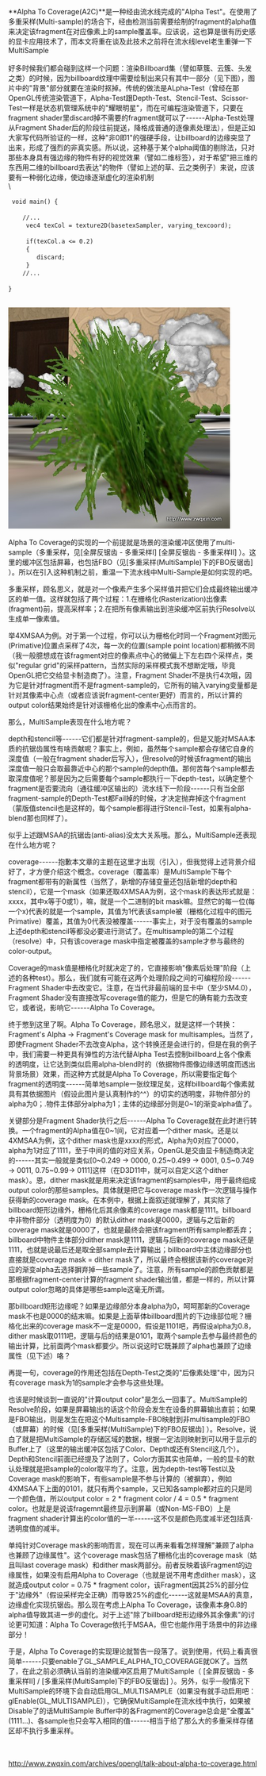 **Alpha To Coverage(A2C)**是一种经由流水线完成的"Alpha
Test"。在使用了多重采样(Multi-sample)的场合下，经由检测当前需要绘制的fragment的alpha值来决定该fragment在对应像素上的sample覆盖率。应该说，这也算是很有历史感的显卡应用技术了，而本文将重在谈及此技术之前将在流水线level老生重弹一下MultiSample\
\
好多时候我们都会碰到这样一个问题：渲染Billboard集（譬如草簇、云簇、头发之类）的时候，因为billboard纹理中需要绘制出来只有其中一部分（见下图），图片中的"背景"部分就要在渲染时抠掉。传统的做法是ALpha-Test（曾经在那OpenGL传统渲染管道下，Alpha-Test跟Depth-Test、Stencil-Test、Scissor-Test一样是状态机管理系统中的"耀眼明星"，而在可编程渲染管道下，只要在fragment
shader里discard掉不需要的fragment就可以了------Alpha-Test处理从Fragment
Shader后的阶段往前提送，降格成普通的逐像素处理法），但是正如大家写代码所验证的一样，这种"非0即1"的强硬手段，让billboard的边缘突显了出来，形成了强烈的非真实感。所以说，这种基于某个alpha阈值的剔除法，只对那些本身具有强边缘的物件有好的视觉效果（譬如二维标签），对于希望"把三维的东西用二维的billboard去表达"的物件（譬如上述的草、云之类例子）来说，应该要有一种弱化边缘，使边缘逐渐虚化的渲染机制\
\

```
 void main() {

    //...  
     vec4 texCol = texture2D(basetexSampler, varying_texcoord);  

     if(texCol.a <= 0.2)  
     {  
        discard;  
     }  
    //...  

}


```


![](../../media/graphic/alpha_to_coverage.png)

Alpha To
Coverage的实现的一个前提就是场景的渲染缓冲区使用了multi-sample（多重采样，见\[全屏反锯齿 -
多重采样Ⅰ\] \[全屏反锯齿 - 多重采样Ⅱ\]
）。这里的缓冲区包括屏幕，也包括FBO（见\[多重采样(MultiSample)下的FBO反锯齿\]
）。所以在引入这种机制之前，重温一下流水线中Multi-Sample是如何实现的吧。

多重采样，顾名思义，就是对一个像素产生多个采样值并把它们合成最终输出缓冲区的单一值。这样就包括了两个过程：1.在栅格化(Rasterization)出像素(fragment)前，提高采样率；2.在把所有像素输出到渲染缓冲区前执行Resolve以生成单一像素值。

举4XMSAA为例。对于第一个过程，你可以认为栅格化时同一个Fragment对图元(Primative)位置点采样了4次，每一次的位置(sample
point
location)都稍微不同（我一般臆想成在该fragment对应的像素点中心的微偏上下左右四个采样点，类似"regular
grid"的采样pattern，当然实际的采样模式我不想断定哦，毕竟OpenGL把它交给显卡制造商了）。注意，Fragment
Shader不是执行4次哦，因为它是针对fragment而不是fragment-sample的，它所有的输入varying变量都是针对其像素中心点（或者应该说fragment-center更好）而言的，所以计算的output
color结果始终是针对该栅格化出的像素中心点而言的。

那么，MultiSample表现在什么地方呢？

depth和stencil等------它们都是针对fragment-sample的，但是又能对MSAA本质的抗锯齿属性有啥贡献呢？事实上，例如，虽然每个sample都会存储它自身的深度值（一般在fragment
shader后写入），但resolve的时候该fragment的输出深度值一般只会取最靠近中心的那个sample的depth值。那何苦每个sample都去取深度值呢？那是因为之后需要每个sample都执行一下depth-test，以确定整个fragment是否要流向（通往缓冲区输出的）流水线下一阶段------只有当全部fragment-sample的Depth-Test都Fail掉的时候，才决定抛弃掉这个fragment（蒙版值stencil也是这样的，每个sample都得进行Stencil-Test，如果有alpha-blend那也同样了）。

似乎上述跟MSAA的抗锯齿(anti-alias)没太大关系哦。那么，MultiSample还表现在什么地方呢？

coverage------抱歉本文章的主题在这里才出现（引入），但我觉得上述背景介绍好了，才方便介绍这个概念。coverage（覆盖率）是MultiSample下每个fragment都带有的新属性（当然了，新增的存储变量还包括新增的depth和stencil），它是一个mask（如果还取4XMSAA为例，这个mask的表达形式就是：xxxx，其中x等于0或1），嘛，就是一个二进制的bit
mask嘛。显然它的每一位(每一个x)代表的就是一个sample，其值为1代表该sample被（栅格化过程中的图元Primative）覆盖，其值为0代表没被覆盖------事实上，对于没有覆盖的sample上述depth和stencil等都没必要进行测试了。在multisample的第二个过程（resolve）中，只有该coverage
mask中指定被覆盖的sample才参与最终的color-output。

Coverage的mask值是栅格化时就决定了的，它直接影响\"像素后处理\"阶段（上述的各种test）。那么，我们就有可能在这两个处理阶段之间的可编程阶段------Fragment
Shader中去改变它。注意，在当代非最前端的显卡中（至少SM4.0），Fragment
Shader没有直接改写coverage值的能力，但是它的确有能力去改变它，或者说，影响它------Alpha
To Coverage。

终于憋到这里了啊。Alpha To
Coverage，顾名思义，就是这样一个转换：Fragment\'s Alpha -\> Fragment\'s
Coverage mask for multisamples。当然了，即使Fragment
Shader不去改变Alpha，这个转换还是会进行的，但是在我的例子中，我们需要一种更具有弹性的方法代替Alpha
Test去控制billboard上各个像素的透明度，让它达到类似启用alpha-blend时的（依据物件图像边缘透明度而透出背景场景）效果，而这种方式就是Alpha
To
Coverage，所以需要指定每个fragment的透明度------简单地sample一张纹理足矣，这样billboard每个像素就具有其依据图片（假设此图片是认真制作的\^\^）的切实的透明度，非物件部分的alpha为0；.物件主体部分alpha为1；主体的边缘部分则是0\~1的渐变alpha值了。

关键部分是Fragment Shader执行之后------Alpha To
Coverage就在此时进行转换。一个fragment的Alpha值在0\~1间，它对应着一个dither
mask。还是以4XMSAA为例，这个dither
mask也是xxxx的形式，Alpha为0对应了0000，alpha为1对应了1111，至于中间的值的对应关系，OpenGL是交由显卡制造商决定的------其实一般就是类似\[0\~0.249
-\> 0000, 0.25\~0.499 -\> 0001, 0.5\~0.749 -\> 0011, 0.75\~0.99-\>
0111\]这样（在D3D11中，就可以自定义这个dither mask）。恩，dither
mask就是用来决定该fragment的samples中，用于最终组成output
color的那些samples。具体就是把它与coverage
mask作一次逻辑与操作获得新的coverage
mask。在本例中，根据上面叙述就理解了，其实除了billboard矩形边缘外，栅格化后其余像素的coverage
mask都是1111。billboard中非物件部分（透明度为0）的默认dither
mask是0000，逻辑与之后新的coverage
mask就是0000了，也就是最终会把该fragment所有sample都丢弃；billboard中物件主体部分dither
mask是1111，逻辑与后新的coverage
mask还是1111，也就是说最后还是取全部sample去计算输出；billboard中主体边缘部分也直接就是coverage
mask = dither
mask了，所以最终会根据该新的coverage对应的渐变alpha去选择摒弃掉一些sample了。注意，所有sample的颜色贡献都是那根据fragment-center计算的fragment
shader输出值，都是一样的，所以计算output
color忽略的具体是哪些sample这毫无所谓。

那billboard矩形边缘呢？如果是边缘部分本身alpha为0，呵呵那新的Coverage
mask不也是0000的结末嘛。如果是上面草体billboard图片的下边缘部位呢？栅格化出来的coverage
mask不一定是0000，假设是1101吧，再假设alpha为0.8，dither
mask取0111吧，逻辑与后的结果是0101，取两个sample去参与最终颜色的输出计算，比前面两个mask都要少。所以说这时它既兼顾了alpha也兼顾了边缘属性（见下述）咯？

再提一句，coverage的作用还包括在Depth-Test之类的"后像素处理"中，因为只有coverage
mask为1的sample才会参与这些处理。

也该是时候谈到一直说的"计算output
color"是怎么一回事了。MultiSample的Resolve阶段，如果是屏幕输出的话这个阶段会发生在设备的屏幕输出直前；如果是FBO输出，则是发生在把这个Multisample-FBO映射到非multisample的FBO（或屏幕）的时候（见\[多重采样(MultiSample)下的FBO反锯齿\]
）。Resolve，说白了就是把MultiSample的存储区域的数据，根据一定法则映射到可以用于显示的Buffer上了（这里的输出缓冲区包括了Color、Depth或还有Stencil这几个）。Depth和Stencil前面已经提及了法则了，Color方面其实也简单，一般的显卡的默认处理就是把sample的color取平均了。注意，因为depth-test等Test以及Coverage
mask的影响下，有些sample是不参与计算的（被摒弃），例如4XMSAA下上面的0101，就只有两个sample，又已知各sample都对应的只是同一个颜色值，所以output
color = 2 \* fragment color / 4 = 0.5 \* fragment
color。也就是是说该fragemnt最终显示到屏幕（或Non-MS-FBO）上是fragment
shader计算出的color值的一半------这不仅是颜色亮度减半还包括真·透明度值的减半。

单纯针对Coverage
mask的影响而言，现在可以再来看看怎样理解"兼顾了alpha也兼顾了边缘属性"。这个coverage
mask包括了栅格化出的coverage mask（姑且叫last coverage mask）和dither
mask两部分。前者反映着该Fragment的边缘属性，如果没有启用Alpha to
Coverage（也就是说不用考虑dither mask），这就造成output color = 0.75 \*
fragment
color，该Fragment因其25%的部分位于"边缘外"（假设采样完全正确）而导致25%的虚化------这就是MSAA的真意，边缘虚化实现抗锯齿。那么现在考虑上Alpha
To
Coverage，该像素本身0.8的alpha值导致其进一步的虚化。对于上述"除了billboard矩形边缘外其余像素"的讨论更可知道：Alpha
To Coverage依托于MSAA，但它也能作用于场景中的非边缘部分！

于是，Alpha To
Coverage的实现理论就暂告一段落了。说到使用，代码上看真很简单------只要enable了GL_SAMPLE_ALPHA_TO_COVERAGE就OK了。当然了，在此之前必须确认当前的渲染缓冲区启用了MultiSample（
\[全屏反锯齿 - 多重采样Ⅱ\] / \[多重采样(MultiSample)下的FBO反锯齿\]
）。另外，似乎一般情况下MultiSample的环境下会自动启用GL_MULTISAMPLE（如果没有就手动启用吧：glEnable(GL_MULTISAMPLE)），它确保MultiSample在流水线中执行，如果被Disable了的话MultiSample
Buffer中的各Fragment的Coverage总会是"全覆盖"(1111\...)、各sample也只会写入相同的值------相当于给了那么大的多重采样存储区却不执行多重采样。

\
\
<http://www.zwqxin.com/archives/opengl/talk-about-alpha-to-coverage.html>
